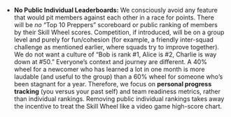 - **No Public Individual Leaderboards:** We consciously avoid any feature that would pit members against each other in a race for points. There will be _no_ “Top 10 Preppers” scoreboard or public ranking of members by their Skill Wheel scores. Competition, if introduced, will be on a group level and purely for fun/cohesion (for example, a friendly inter-squad challenge as mentioned earlier, where squads try to improve together). We do not want a culture of “Bob is rank #1, Alice is #2, Charlie is way down at #50.” Everyone’s context and journey are different. A 40% wheel for a newcomer who has learned a lot in one month is more laudable (and useful to the group) than a 60% wheel for someone who’s been stagnant for a year. Therefore, we focus on **personal progress tracking** (you versus your past self) and team readiness metrics, rather than individual rankings. Removing public individual rankings takes away the incentive to treat the Skill Wheel like a video game high-score chart.